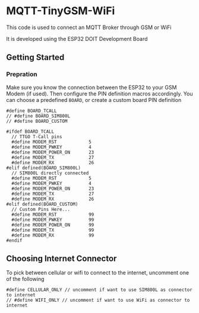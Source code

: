 # MQTT-TinyGSM-WiFi

This code is used to connect an MQTT Broker through GSM or WiFi

It is developed using the ESP32 DOIT Development Board

## Getting Started
### Prepration
Make sure you know the connection between the ESP32 to your GSM Modem (if used). Then configure the PIN definition macros accordingly.
You can choose a predefined `BOARD`, or create a custom board PIN definition

```
#define BOARD_TCALL
// #define BOARD_SIM800L
// #define BOARD_CUSTOM

#ifdef BOARD_TCALL
  // TTGO T-Call pins
  #define MODEM_RST            5
  #define MODEM_PWKEY          4
  #define MODEM_POWER_ON       23
  #define MODEM_TX             27
  #define MODEM_RX             26
#elif defined(BOARD_SIM800L)
  // SIM800L directly connected
  #define MODEM_RST            5
  #define MODEM_PWKEY          4
  #define MODEM_POWER_ON       23
  #define MODEM_TX             27
  #define MODEM_RX             26
#elif defined(BOARD_CUSTOM)
  // Custom Pins Here...
  #define MODEM_RST            99
  #define MODEM_PWKEY          99
  #define MODEM_POWER_ON       99
  #define MODEM_TX             99
  #define MODEM_RX             99
#endif
```

## Choosing Internet Connector
To pick between cellular or wifi to connect to the internet, uncomment one of the following

```
#define CELLULAR_ONLY // uncomment if want to use SIM800L as connector to internet
// #define WIFI_ONLY // uncomment if want to use WiFi as connector to internet
```